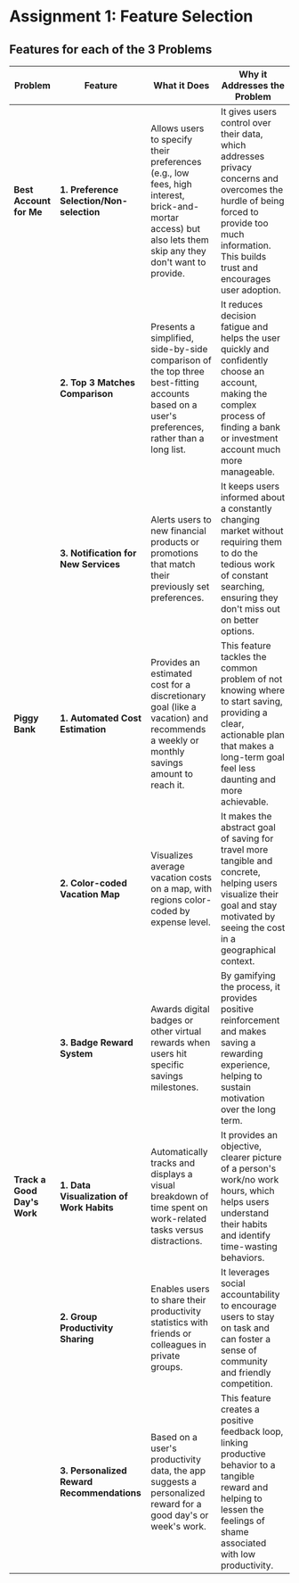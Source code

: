 # Assignment 1: Feature Selection
## Features for each of the 3 Problems ##
| Problem | Feature | What it Does | Why it Addresses the Problem |
|---|---|---|---|
| **Best Account for Me** | **1. Preference Selection/Non-selection** | Allows users to specify their preferences (e.g., low fees, high interest, brick-and-mortar access) but also lets them skip any they don't want to provide. | It gives users control over their data, which addresses privacy concerns and overcomes the hurdle of being forced to provide too much information. This builds trust and encourages user adoption. |
| | **2. Top 3 Matches Comparison** | Presents a simplified, side-by-side comparison of the top three best-fitting accounts based on a user's preferences, rather than a long list. | It reduces decision fatigue and helps the user quickly and confidently choose an account, making the complex process of finding a bank or investment account much more manageable. |
| | **3. Notification for New Services** | Alerts users to new financial products or promotions that match their previously set preferences. | It keeps users informed about a constantly changing market without requiring them to do the tedious work of constant searching, ensuring they don't miss out on better options. |
| **Piggy Bank** | **1. Automated Cost Estimation** | Provides an estimated cost for a discretionary goal (like a vacation) and recommends a weekly or monthly savings amount to reach it. | This feature tackles the common problem of not knowing where to start saving, providing a clear, actionable plan that makes a long-term goal feel less daunting and more achievable. |
| | **2. Color-coded Vacation Map** | Visualizes average vacation costs on a map, with regions color-coded by expense level. | It makes the abstract goal of saving for travel more tangible and concrete, helping users visualize their goal and stay motivated by seeing the cost in a geographical context.  |
| | **3. Badge Reward System** | Awards digital badges or other virtual rewards when users hit specific savings milestones. | By gamifying the process, it provides positive reinforcement and makes saving a rewarding experience, helping to sustain motivation over the long term. |
| **Track a Good Day's Work** | **1. Data Visualization of Work Habits** | Automatically tracks and displays a visual breakdown of time spent on work-related tasks versus distractions. | It provides an objective, clearer picture of a person's work/no work hours, which helps users understand their habits and identify time-wasting behaviors. |
| | **2. Group Productivity Sharing** | Enables users to share their productivity statistics with friends or colleagues in private groups. | It leverages social accountability to encourage users to stay on task and can foster a sense of community and friendly competition. |
| | **3. Personalized Reward Recommendations** | Based on a user's productivity data, the app suggests a personalized reward for a good day's or week's work. | This feature creates a positive feedback loop, linking productive behavior to a tangible reward and helping to lessen the feelings of shame associated with low productivity. |
